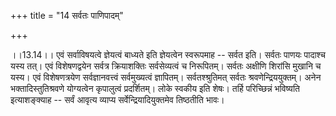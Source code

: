 +++
title = "14 सर्वतः पाणिपादम्"

+++
  
  
।।13.14।। एवं सर्वाविषयत्वे ज्ञेयत्वं बाध्यते इति ज्ञेयत्वेन स्वरूपमाह --
सर्वत इति। सर्वतः पाणयः पादाश्च यस्य तत्। एवं विशेषणद्वयेन सर्वत्र
क्रियाशक्तिः सर्वसेव्यत्वं च निरूपितम्। सर्वतः अक्षीणि शिरांसि मुखानि च
यस्य। एवं विशेषणत्रयेण सर्वज्ञानवत्त्वं सर्वमुख्यत्वं ज्ञापितम्।
सर्वतश्श्रुतिमत् सर्वतः श्रवणेन्द्रिययुक्तम्। अनेन भक्तादिस्तुतिश्रवणे
योग्यत्वेन कृपालुत्वं प्रदर्शितम्। लोके स्वकीय इति शेषः। तर्हि
परिच्छिन्नं भविष्यति इत्याशङ्क्याह -- सर्वं आवृत्य व्याप्य
सर्वेन्द्रियादियुक्तमेव तिष्ठतीति भावः।  
  
